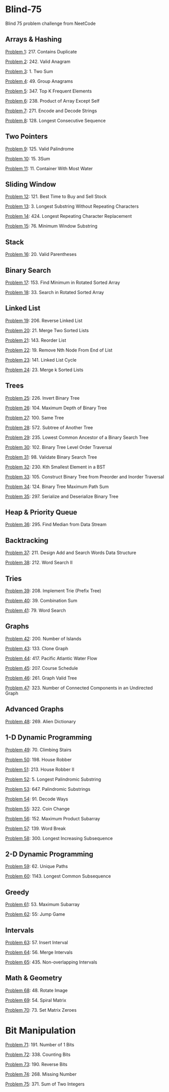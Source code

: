 # Blind-75
Blind 75 problem challenge from NeetCode

## Arrays & Hashing

[Problem 1](https://github.com/harshit-asu/Blind-75/blob/main/Arrays%20%26%20Hashing/p01.py): 217. Contains Duplicate

[Problem 2](https://github.com/harshit-asu/Blind-75/blob/main/Arrays%20%26%20Hashing/p02.py): 242. Valid Anagram

[Problem 3](https://github.com/harshit-asu/Blind-75/blob/main/Arrays%20%26%20Hashing/p03.py): 1. Two Sum

[Problem 4](https://github.com/harshit-asu/Blind-75/blob/main/Arrays%20%26%20Hashing/p04.py): 49. Group Anagrams

[Problem 5](https://github.com/harshit-asu/Blind-75/blob/main/Arrays%20%26%20Hashing/p05.py): 347. Top K Frequent Elements

[Problem 6](https://github.com/harshit-asu/Blind-75/blob/main/Arrays%20%26%20Hashing/p06.py): 238. Product of Array Except Self

[Problem 7](https://github.com/harshit-asu/Blind-75/blob/main/Arrays%20%26%20Hashing/p07.py): 271. Encode and Decode Strings

[Problem 8](https://github.com/harshit-asu/Blind-75/blob/main/Arrays%20%26%20Hashing/p08.py): 128. Longest Consecutive Sequence


## Two Pointers

[Problem 9](https://github.com/harshit-asu/Blind-75/blob/main/Two%20Pointers/p09.py): 125. Valid Palindrome

[Problem 10](https://github.com/harshit-asu/Blind-75/blob/main/Two%20Pointers/p10.py): 15. 3Sum

[Problem 11](https://github.com/harshit-asu/Blind-75/blob/main/Two%20Pointers/p11.py): 11. Container With Most Water


## Sliding Window

[Problem 12](https://github.com/harshit-asu/Blind-75/blob/main/Sliding%20Window/p12.py): 121. Best Time to Buy and Sell Stock

[Problem 13](https://github.com/harshit-asu/Blind-75/blob/main/Sliding%20Window/p13.py): 3. Longest Substring Without Repeating Characters

[Problem 14](https://github.com/harshit-asu/Blind-75/blob/main/Sliding%20Window/p14.py): 424. Longest Repeating Character Replacement

[Problem 15](https://github.com/harshit-asu/Blind-75/blob/main/Sliding%20Window/p15.py): 76. Minimum Window Substring


## Stack

[Problem 16](https://github.com/harshit-asu/Blind-75/blob/main/Stack/p16.py): 20. Valid Parentheses


## Binary Search

[Problem 17](https://github.com/harshit-asu/Blind-75/blob/main/Binary%20Search/p17.py): 153. Find Minimum in Rotated Sorted Array

[Problem 18](https://github.com/harshit-asu/Blind-75/blob/main/Binary%20Search/p18.py): 33. Search in Rotated Sorted Array


## Linked List

[Problem 19](https://github.com/harshit-asu/Blind-75/blob/main/Linked%20List/p19.py): 206. Reverse Linked List

[Problem 20](https://github.com/harshit-asu/Blind-75/blob/main/Linked%20List/p20.py): 21. Merge Two Sorted Lists

[Problem 21](https://github.com/harshit-asu/Blind-75/blob/main/Linked%20List/p21.py): 143. Reorder List

[Problem 22](https://github.com/harshit-asu/Blind-75/blob/main/Linked%20List/p22.py): 19. Remove Nth Node From End of List

[Problem 23](https://github.com/harshit-asu/Blind-75/blob/main/Linked%20List/p23.py): 141. Linked List Cycle

[Problem 24](https://github.com/harshit-asu/Blind-75/blob/main/Linked%20List/p24.py): 23. Merge k Sorted Lists


## Trees

[Problem 25](https://github.com/harshit-asu/Blind-75/blob/main/Trees/p25.py): 226. Invert Binary Tree

[Problem 26](https://github.com/harshit-asu/Blind-75/blob/main/Trees/p26.py): 104. Maximum Depth of Binary Tree

[Problem 27](https://github.com/harshit-asu/Blind-75/blob/main/Trees/p27.py): 100. Same Tree

[Problem 28](https://github.com/harshit-asu/Blind-75/blob/main/Trees/p28.py): 572. Subtree of Another Tree

[Problem 29](https://github.com/harshit-asu/Blind-75/blob/main/Trees/p29.py): 235. Lowest Common Ancestor of a Binary Search Tree

[Problem 30](https://github.com/harshit-asu/Blind-75/blob/main/Trees/p30.py): 102. Binary Tree Level Order Traversal

[Problem 31](https://github.com/harshit-asu/Blind-75/blob/main/Trees/p31.py): 98. Validate Binary Search Tree

[Problem 32](https://github.com/harshit-asu/Blind-75/blob/main/Trees/p32.py): 230. Kth Smallest Element in a BST

[Problem 33](https://github.com/harshit-asu/Blind-75/blob/main/Trees/p33.py): 105. Construct Binary Tree from Preorder and Inorder Traversal

[Problem 34](https://github.com/harshit-asu/Blind-75/blob/main/Trees/p34.py): 124. Binary Tree Maximum Path Sum

[Problem 35](https://github.com/harshit-asu/Blind-75/blob/main/Trees/p35.py): 297. Serialize and Deserialize Binary Tree


## Heap & Priority Queue

[Problem 36](https://github.com/harshit-asu/Blind-75/blob/main/Heap%20Priority%20Queue/p36.py): 295. Find Median from Data Stream


## Backtracking

[Problem 37](https://github.com/harshit-asu/Blind-75/blob/main/Backtracking/p37.py): 211. Design Add and Search Words Data Structure

[Problem 38](https://github.com/harshit-asu/Blind-75/blob/main/Backtracking/p38.py): 212. Word Search II


## Tries

[Problem 39](https://github.com/harshit-asu/Blind-75/blob/main/Tries/p39.py): 208. Implement Trie (Prefix Tree)

[Problem 40](https://github.com/harshit-asu/Blind-75/blob/main/Tries/p40.py): 39. Combination Sum

[Problem 41](https://github.com/harshit-asu/Blind-75/blob/main/Tries/p41.py): 79. Word Search


## Graphs

[Problem 42](https://github.com/harshit-asu/Blind-75/blob/main/Graphs/p42.py): 200. Number of Islands

[Problem 43](https://github.com/harshit-asu/Blind-75/blob/main/Graphs/p43.py): 133. Clone Graph

[Problem 44](https://github.com/harshit-asu/Blind-75/blob/main/Graphs/p44.py): 417. Pacific Atlantic Water Flow

[Problem 45](https://github.com/harshit-asu/Blind-75/blob/main/Graphs/p45.py): 207. Course Schedule

[Problem 46](https://github.com/harshit-asu/Blind-75/blob/main/Graphs/p46.py): 261. Graph Valid Tree

[Problem 47](https://github.com/harshit-asu/Blind-75/blob/main/Graphs/p47.py): 323. Number of Connected Components in an Undirected Graph


## Advanced Graphs

[Problem 48](https://github.com/harshit-asu/Blind-75/blob/main/Advanced%20Graphs/p48.py): 269. Alien Dictionary


## 1-D Dynamic Programming

[Problem 49](https://github.com/harshit-asu/Blind-75/blob/main/1-D%20Dynamic%20Programming/p49.py): 70. Climbing Stairs

[Problem 50](https://github.com/harshit-asu/Blind-75/blob/main/1-D%20Dynamic%20Programming/p50.py): 198. House Robber

[Problem 51](https://github.com/harshit-asu/Blind-75/blob/main/1-D%20Dynamic%20Programming/p51.py): 213. House Robber II

[Problem 52](https://github.com/harshit-asu/Blind-75/blob/main/1-D%20Dynamic%20Programming/p52.py): 5. Longest Palindromic Substring

[Problem 53](https://github.com/harshit-asu/Blind-75/blob/main/1-D%20Dynamic%20Programming/p53.py): 647. Palindromic Substrings

[Problem 54](https://github.com/harshit-asu/Blind-75/blob/main/1-D%20Dynamic%20Programming/p54.py): 91. Decode Ways

[Problem 55](https://github.com/harshit-asu/Blind-75/blob/main/1-D%20Dynamic%20Programming/p55.py): 322. Coin Change

[Problem 56](https://github.com/harshit-asu/Blind-75/blob/main/1-D%20Dynamic%20Programming/p56.py): 152. Maximum Product Subarray

[Problem 57](https://github.com/harshit-asu/Blind-75/blob/main/1-D%20Dynamic%20Programming/p57.py): 139. Word Break

[Problem 58](https://github.com/harshit-asu/Blind-75/blob/main/1-D%20Dynamic%20Programming/p58.py): 300. Longest Increasing Subsequence


## 2-D Dynamic Programming

[Problem 59](https://github.com/harshit-asu/Blind-75/blob/main/2-D%20Dynamic%20Programming/p59.py): 62. Unique Paths

[Problem 60](https://github.com/harshit-asu/Blind-75/blob/main/2-D%20Dynamic%20Programming/p60.py): 1143. Longest Common Subsequence


## Greedy

[Problem 61](https://github.com/harshit-asu/Blind-75/blob/main/Greedy/p61.py): 53. Maximum Subarray

[Problem 62](https://github.com/harshit-asu/Blind-75/blob/main/Greedy/p62.py): 55: Jump Game


## Intervals

[Problem 63](https://github.com/harshit-asu/Blind-75/blob/main/Intervals/p63.py): 57. Insert Interval

[Problem 64](https://github.com/harshit-asu/Blind-75/blob/main/Intervals/p64.py): 56. Merge Intervals

[Problem 65](https://github.com/harshit-asu/Blind-75/blob/main/Intervals/p65.py): 435. Non-overlapping Intervals


## Math & Geometry

[Problem 68](https://github.com/harshit-asu/Blind-75/blob/main/Math%20%26%20Geometry/p68.py): 48. Rotate Image

[Problem 69](https://github.com/harshit-asu/Blind-75/blob/main/Math%20%26%20Geometry/p69.py): 54. Spiral Matrix

[Problem 70](https://github.com/harshit-asu/Blind-75/blob/main/Math%20%26%20Geometry/p70.py): 73. Set Matrix Zeroes


# Bit Manipulation

[Problem 71](https://github.com/harshit-asu/Blind-75/blob/main/Bit%20Manipulation/p71.py): 191. Number of 1 Bits

[Problem 72](https://github.com/harshit-asu/Blind-75/blob/main/Bit%20Manipulation/p72.py): 338. Counting Bits

[Problem 73](https://github.com/harshit-asu/Blind-75/blob/main/Bit%20Manipulation/p73.py): 190. Reverse Bits

[Problem 74](https://github.com/harshit-asu/Blind-75/blob/main/Bit%20Manipulation/p74.py): 268. Missing Number

[Problem 75](https://github.com/harshit-asu/Blind-75/blob/main/Bit%20Manipulation/p75.cpp): 371. Sum of Two Integers